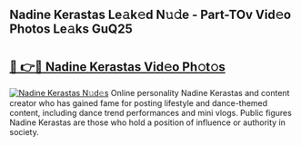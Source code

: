 ## Nadine Kerastas Le𝚊k𝚎d N𝚞𝚍e - Part-TOv Vid𝚎o Photos Le𝚊ks GuQ25

# <h2><a href="http://fbe3yn.evod.top/?m=Nadine+Kerastas">🔗 👉🔴 Nadine Kerastas Vid𝚎o Ph𝚘t𝚘s</a></h2>

[![Nadine Kerastas N𝚞d𝚎s](https://i.imgur.com/8V9OHl7.gif)](http://fbe3yn.evod.top/?m=Nadine+Kerastas)
Online personality Nadine Kerastas and content creator who has gained fame for posting lifestyle and dance-themed content, including dance trend performances and mini vlogs. Public figures Nadine Kerastas are those who hold a position of influence or authority in society. 
